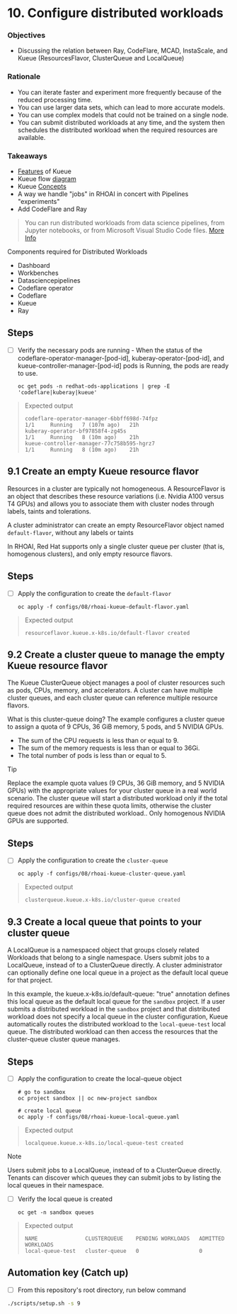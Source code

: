 # 10. Configure distributed workloads

### Objectives

- Discussing the relation between Ray, CodeFlare, MCAD, InstaScale, and Kueue (ResourcesFlavor, ClusterQueue and LocalQueue)

### Rationale

- You can iterate faster and experiment more frequently because of the reduced processing time.
- You can use larger data sets, which can lead to more accurate models.
- You can use complex models that could not be trained on a single node.
- You can submit distributed workloads at any time, and the system then schedules the distributed workload when the required resources are available.

### Takeaways

- [Features](https://kueue.sigs.k8s.io/docs/overview/#features-overview) of Kueue
- Kueue flow [diagram](https://kueue.sigs.k8s.io/docs/overview/#high-level-kueue-operation)
- Kueue [Concepts](https://kueue.sigs.k8s.io/docs/concepts/)
- A way we handle "jobs" in RHOAI in concert with Pipelines "experiments"
- Add CodeFlare and Ray

> You can run distributed workloads from data science pipelines, from Jupyter notebooks, or from Microsoft Visual Studio Code files.
> [More Info](https://docs.redhat.com/en/documentation/red_hat_openshift_ai_self-managed/2.10/html/working_with_distributed_workloads/Configure-distributed-workloads_distributed-workloads)

Components required for Distributed Workloads

- Dashboard
- Workbenches
- Datasciencepipelines
- Codeflare operator
- Codeflare
- Kueue
- Ray

## Steps

- [ ] Verify the necessary pods are running - When the status of the codeflare-operator-manager-[pod-id], kuberay-operator-[pod-id], and kueue-controller-manager-[pod-id] pods is Running, the pods are ready to use.

      oc get pods -n redhat-ods-applications | grep -E 'codeflare|kuberay|kueue'

> Expected output
>
> `codeflare-operator-manager-6bbff698d-74fpz                        1/1     Running   7 (107m ago)   21h`\
> `kuberay-operator-bf97858f4-zg45s                                  1/1     Running   8 (10m ago)    21h`\
> `kueue-controller-manager-77c758b595-hgrz7                         1/1     Running   8 (10m ago)    21h`

## 9.1 Create an empty Kueue resource flavor

Resources in a cluster are typically not homogeneous. A ResourceFlavor is an object that describes these resource variations (i.e. Nvidia A100 versus T4 GPUs) and allows you to associate them with cluster nodes through labels, taints and tolerations.

A cluster administrator can create an empty ResourceFlavor object named `default-flavor`, without any labels or taints

In RHOAI, Red Hat supports only a single cluster queue per cluster (that is, homogenous clusters), and only empty resource flavors.

## Steps

- [ ] Apply the configuration to create the `default-flavor`

      oc apply -f configs/08/rhoai-kueue-default-flavor.yaml

> Expected output
>
> `resourceflavor.kueue.x-k8s.io/default-flavor created`

## 9.2 Create a cluster queue to manage the empty Kueue resource flavor

The Kueue ClusterQueue object manages a pool of cluster resources such as pods, CPUs, memory, and accelerators. A cluster can have multiple cluster queues, and each cluster queue can reference multiple resource flavors.

What is this cluster-queue doing? The example configures a cluster queue to assign a quota of 9 CPUs, 36 GiB memory, 5 pods, and 5 NVIDIA GPUs.

- The sum of the CPU requests is less than or equal to 9.
- The sum of the memory requests is less than or equal to 36Gi.
- The total number of pods is less than or equal to 5.

> [!TIP]
> Replace the example quota values (9 CPUs, 36 GiB memory, and 5 NVIDIA GPUs) with the appropriate values for your cluster queue in a real world scenario. The cluster queue will start a distributed workload only if the total required resources are within these quota limits, otherwise the cluster queue does not admit the distributed workload.. Only homogenous NVIDIA GPUs are supported.

## Steps

- [ ] Apply the configuration to create the `cluster-queue`

      oc apply -f configs/08/rhoai-kueue-cluster-queue.yaml

> Expected output
>
> `clusterqueue.kueue.x-k8s.io/cluster-queue created`

## 9.3 Create a local queue that points to your cluster queue

A LocalQueue is a namespaced object that groups closely related Workloads that belong to a single namespace. Users submit jobs to a LocalQueue, instead of to a ClusterQueue directly. A cluster administrator can optionally define one local queue in a project as the default local queue for that project.

In this example, the kueue.x-k8s.io/default-queue: "true" annotation defines this local queue as the default local queue for the `sandbox` project. If a user submits a distributed workload in the `sandbox` project and that distributed workload does not specify a local queue in the cluster configuration, Kueue automatically routes the distributed workload to the `local-queue-test` local queue. The distributed workload can then access the resources that the cluster-queue cluster queue manages.

## Steps

- [ ] Apply the configuration to create the local-queue object

      # go to sandbox
      oc project sandbox || oc new-project sandbox

      # create local queue
      oc apply -f configs/08/rhoai-kueue-local-queue.yaml

> Expected output
>
> `localqueue.kueue.x-k8s.io/local-queue-test created`

> [!NOTE]
> Users submit jobs to a LocalQueue, instead of to a ClusterQueue directly. Tenants can discover which queues they can submit jobs to by listing the local queues in their namespace.

- [ ] Verify the local queue is created

      oc get -n sandbox queues

> Expected output
>
> `NAME               CLUSTERQUEUE    PENDING WORKLOADS   ADMITTED WORKLOADS`\
> `local-queue-test   cluster-queue   0                   0`

## Automation key (Catch up)

- [ ] From this repository's root directory, run below command

```sh
./scripts/setup.sh -s 9
```
